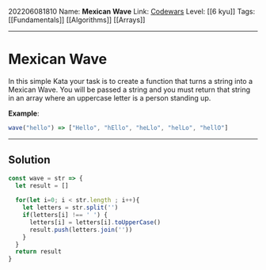 202206081810
Name: **Mexican Wave**
Link: [Codewars](https://www.codewars.com/kata/58f5c63f1e26ecda7e000029/)
Level:  [[6 kyu]]
Tags: [[Fundamentals]] [[Algorithms]] [[Arrays]]

---

# Mexican Wave

In this simple Kata your task is to create a function that turns a string into a Mexican Wave. You will be passed a string and you must return that string in an array where an uppercase letter is a person standing up.

**Example**:

``` javascript
wave("hello") => ["Hello", "hEllo", "heLlo", "helLo", "hellO"]
```

---

## Solution

``` javascript
const wave = str => {
  let result = []
  
  for(let i=0; i < str.length ; i++){
    let letters = str.split('')
    if(letters[i] !== ' ') {
      letters[i] = letters[i].toUpperCase()
      result.push(letters.join(''))  
    }
  }
  return result
}
```